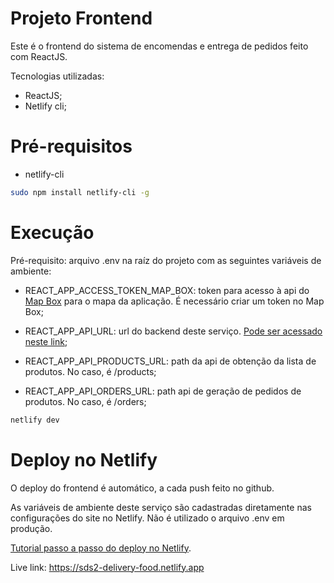 # Projeto Frontend

Este é o frontend do sistema de encomendas e entrega de pedidos feito com ReactJS. 

Tecnologias utilizadas:

- ReactJS;
- Netlify cli;

# Pré-requisitos

- netlify-cli

```bash
sudo npm install netlify-cli -g
```

# Execução

Pré-requisito: arquivo .env na raíz do projeto com as seguintes variáveis de ambiente:

- REACT_APP_ACCESS_TOKEN_MAP_BOX: token para acesso à api do [Map Box](https://www.mapbox.com/) para o mapa da aplicação. É necessário criar um token no Map Box;

- REACT_APP_API_URL: url do backend deste serviço. [Pode ser acessado neste link](https://github.com/Lubrum/dsdeliver-sds-backend/tree/main);

- REACT_APP_API_PRODUCTS_URL: path da api de obtenção da lista de produtos. No caso, é /products;

- REACT_APP_API_ORDERS_URL: path api de geração de pedidos de produtos. No caso, é /orders;

```bash 
netlify dev
```

# Deploy no Netlify

O deploy do frontend é automático, a cada push feito no github.

As variáveis de ambiente deste serviço são cadastradas diretamente nas configurações do site no Netlify. Não é utilizado o arquivo .env em produção.

[Tutorial passo a passo do deploy no Netlify](https://www.netlify.com/blog/2016/09/29/a-step-by-step-guide-deploying-on-netlify/).

Live link: https://sds2-delivery-food.netlify.app